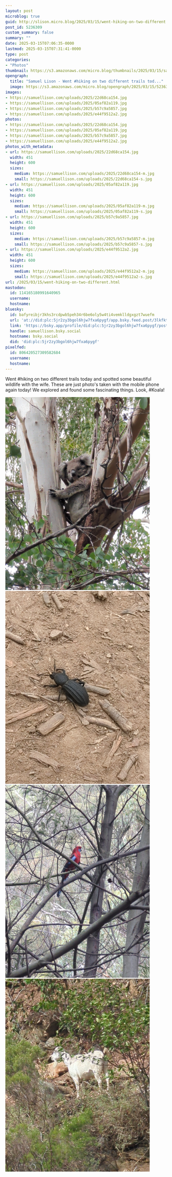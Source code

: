 ```yaml
---
layout: post
microblog: true
guid: http://slison.micro.blog/2025/03/15/went-hiking-on-two-different.html
post_id: 5236309
custom_summary: false
summary: ""
date: 2025-03-15T07:06:35-0000
lastmod: 2025-03-15T07:31:41-0000
type: post
categories:
- "Photos"
thumbnail: https://s3.amazonaws.com/micro.blog/thumbnails/2025/03/15/samuellison.com/95264487e0d265f70cc0e3fb34d234e7.png
opengraph:
  title: "Samuel Lison - Went #hiking on two different trails tod..."
  image: https://s3.amazonaws.com/micro.blog/opengraph/2025/03/15/5236309.png
images:
- https://samuellison.com/uploads/2025/22d68ca154.jpg
- https://samuellison.com/uploads/2025/05af82a119.jpg
- https://samuellison.com/uploads/2025/b57c9a5857.jpg
- https://samuellison.com/uploads/2025/e44f9512a2.jpg
photos:
- https://samuellison.com/uploads/2025/22d68ca154.jpg
- https://samuellison.com/uploads/2025/05af82a119.jpg
- https://samuellison.com/uploads/2025/b57c9a5857.jpg
- https://samuellison.com/uploads/2025/e44f9512a2.jpg
photos_with_metadata:
- url: https://samuellison.com/uploads/2025/22d68ca154.jpg
  width: 451
  height: 600
  sizes:
    medium: https://samuellison.com/uploads/2025/22d68ca154-m.jpg
    small: https://samuellison.com/uploads/2025/22d68ca154-s.jpg
- url: https://samuellison.com/uploads/2025/05af82a119.jpg
  width: 451
  height: 600
  sizes:
    medium: https://samuellison.com/uploads/2025/05af82a119-m.jpg
    small: https://samuellison.com/uploads/2025/05af82a119-s.jpg
- url: https://samuellison.com/uploads/2025/b57c9a5857.jpg
  width: 451
  height: 600
  sizes:
    medium: https://samuellison.com/uploads/2025/b57c9a5857-m.jpg
    small: https://samuellison.com/uploads/2025/b57c9a5857-s.jpg
- url: https://samuellison.com/uploads/2025/e44f9512a2.jpg
  width: 451
  height: 600
  sizes:
    medium: https://samuellison.com/uploads/2025/e44f9512a2-m.jpg
    small: https://samuellison.com/uploads/2025/e44f9512a2-s.jpg
url: /2025/03/15/went-hiking-on-two-different.html
mastodon:
  id: 114165180991640965
  username: 
  hostname: 
bluesky:
  id: bafyreibjr3khs3rcdpwb5peh34r6be6oly5w4ti4vemklldgxgzt7wuefm
  url: 'at://did:plc:5jr2zy3bgol6hjw7fxa6pygf/app.bsky.feed.post/3lkfktufjhb2e'
  link: 'https://bsky.app/profile/did:plc:5jr2zy3bgol6hjw7fxa6pygf/post/3lkfktufjhb2e'
  handle: samuellison.bsky.social
  hostname: bsky.social
  did: 'did:plc:5jr2zy3bgol6hjw7fxa6pygf'
pixelfed:
  id: 806420527309582684
  username: 
  hostname: 
---
```

Went #hiking on two different trails today and spotted some beautiful wildlife with the wife. These are just photo's taken with the mobile phone again today!
We explored and found some fascinating things. Look, #Koala!

<img src="uploads/2025/22d68ca154.jpg" width="451" height="600" alt=""><img src="uploads/2025/05af82a119.jpg" width="451" height="600" alt=""><img src="uploads/2025/b57c9a5857.jpg" width="451" height="600" alt=""><img src="uploads/2025/e44f9512a2.jpg" width="451" height="600" alt="">
